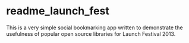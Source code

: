 readme_launch_fest
==================

This is a very simple social bookmarking app written to demonstrate the usefulness of popular open source libraries for Launch Festival 2013.